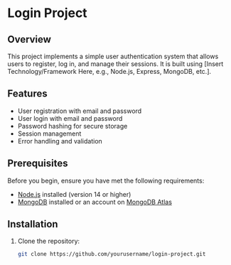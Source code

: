 # Login Project

## Overview
This project implements a simple user authentication system that allows users to register, log in, and manage their sessions. It is built using [Insert Technology/Framework Here, e.g., Node.js, Express, MongoDB, etc.]. 

## Features
- User registration with email and password
- User login with email and password
- Password hashing for secure storage
- Session management
- Error handling and validation

## Prerequisites
Before you begin, ensure you have met the following requirements:
- [Node.js](https://nodejs.org/) installed (version 14 or higher)
- [MongoDB](https://www.mongodb.com/) installed or an account on [MongoDB Atlas](https://www.mongodb.com/cloud/atlas)

## Installation
1. Clone the repository:
   ```bash
   git clone https://github.com/yourusername/login-project.git
